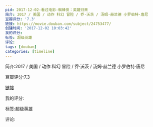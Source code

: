 ```yaml
---
pid: 2017-12-02-看过电影-蜘蛛侠：英雄归来
简介: 2017 / 美国 / 动作 科幻 冒险 / 乔·沃茨 / 汤姆·赫兰德 小罗伯特·唐尼
豆瓣评分: '7.3'
链接: https://movie.douban.com/subject/24753477/
创建时间: '2017-12-02 10:03:42'
我的评分:
标签: 超级英雄
评论:
tags: [douban]
categories: [timeline]
---
```

简介:2017 / 美国 / 动作 科幻 冒险 / 乔·沃茨 / 汤姆·赫兰德 小罗伯特·唐尼

豆瓣评分:7.3

[链接](https://movie.douban.com/subject/24753477/)

我的评分:

标签:超级英雄

评论:

